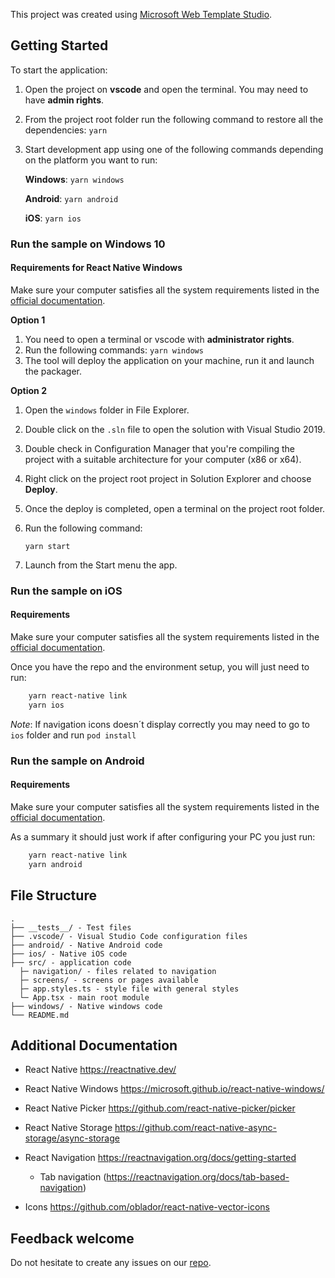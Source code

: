 This project was created using [Microsoft Web Template Studio](https://github.com/Microsoft/WebTemplateStudio).

## Getting Started
To start the application:
  1. Open the project on **vscode** and open the terminal. You may need to have **admin rights**.
  1. From the project root folder run the following command to restore all the dependencies:
        `yarn`
  1. Start development app using one of the following commands depending on the platform you want to run:

        **Windows**: `yarn windows`

        **Android**: `yarn android`

        **iOS**: `yarn ios`

### Run the sample on Windows 10

#### Requirements for React Native Windows
Make sure your computer satisfies all the system requirements listed in the [official documentation](https://microsoft.github.io/react-native-windows/docs/rnw-dependencies).

**Option 1**

1. You need to open a terminal or vscode with **administrator rights**.
2. Run the following commands:
    `yarn windows`
3. The tool will deploy the application on your machine, run it and launch the packager.

**Option 2**
1. Open the `windows` folder in File Explorer.
2. Double click on the `.sln` file to open the solution with Visual Studio 2019.
3. Double check in Configuration Manager that you're compiling the project with a suitable architecture for your computer (x86 or x64).
4. Right click on the project root project in Solution Explorer and choose **Deploy**.
5. Once the deploy is completed, open a terminal on the project root folder.
6. Run the following command:

    `yarn start`
7. Launch from the Start menu the app.

### Run the sample on iOS
#### Requirements
Make sure your computer satisfies all the system requirements listed in the [official documentation](https://reactnative.dev/docs/environment-setup).

Once you have the repo and the environment setup, you will just need to run:
```bash
    yarn react-native link
    yarn ios
```

*Note*: If navigation icons doesn´t display correctly you may need to go to ```ios``` folder and run ```pod install```

### Run the sample on Android
#### Requirements
Make sure your computer satisfies all the system requirements listed in the [official documentation](https://reactnative.dev/docs/environment-setup).

As a summary it should just work if after configuring your PC you just run:
```bash
    yarn react-native link
    yarn android
```

## File Structure
```
.
├── __tests__/ - Test files
├── .vscode/ - Visual Studio Code configuration files
├── android/ - Native Android code
├── ios/ - Native iOS code
├── src/ - application code
  ├─ navigation/ - files related to navigation
  ├─ screens/ - screens or pages available
  ├─ app.styles.ts - style file with general styles
  └─ App.tsx - main root module
├── windows/ - Native windows code
└── README.md
```

## Additional Documentation
- React Native https://reactnative.dev/

- React Native Windows https://microsoft.github.io/react-native-windows/

- React Native Picker https://github.com/react-native-picker/picker

- React Native Storage https://github.com/react-native-async-storage/async-storage

- React Navigation https://reactnavigation.org/docs/getting-started

  - Tab navigation (https://reactnavigation.org/docs/tab-based-navigation)

- Icons https://github.com/oblador/react-native-vector-icons

## Feedback welcome
Do not hesitate to create any issues on our [repo](https://github.com/microsoft/WebTemplateStudio/issues).

